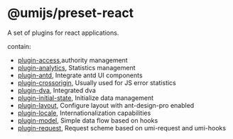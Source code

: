 # @umijs/preset-react


A set of plugins for react applications.

contain:

* [plugin-access](./plugin-access),authority management
* [plugin-analytics](./plugin-analytics), Statistics management
* [plugin-antd](./plugin-antd), Integrate antd UI components
* [plugin-crossorigin](./plugin-crossorigin), Usually used for JS error statistics
* [plugin-dva](./plugin-dva), Integrated dva
* [plugin-initial-state](./plugin-initial-state), Initialize data management
* [plugin-layout](./plugin-layout), Configure layout with ant-design-pro enabled
* [plugin-locale](./plugin-locale), Internationalization capabilities
* [plugin-model](./plugin-model), Simple data flow based on hooks
* [plugin-request](./plugin-request), Request scheme based on umi-request and umi-hooks
